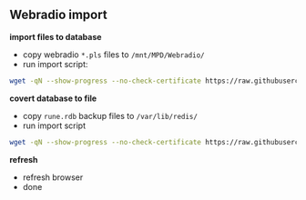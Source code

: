 Webradio import
---

**import files to database**
- copy webradio  `*.pls` files to `/mnt/MPD/Webradio/`  
- run import script:
```sh
wget -qN --show-progress --no-check-certificate https://raw.githubusercontent.com/rern/RuneAudio/master/webradio/webradiodb.sh; chmod +x webradiodb.sh; ./webradiodb.sh
```

**covert database to file**
- copy `rune.rdb` backup files to `/var/lib/redis/`  
- run import script
```sh
wget -qN --show-progress --no-check-certificate https://raw.githubusercontent.com/rern/RuneAudio/master/webradio/webradiofile.sh; chmod +x webradiofile.sh; ./webradiofile.sh
```

**refresh**
- refresh browser
- done
